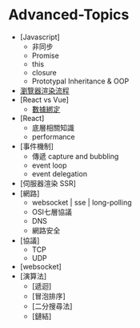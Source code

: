 # Advanced-Topics

* [Javascript]
    * 非同步
    * Promise
    * this
    * closure
    * Prototypal Inheritance & OOP
* [瀏覽器渲染流程](https://www.gushiciku.cn/pl/gpqt/zh-tw)
* [React vs Vue]
    * [數據綁定](https://www.gushiciku.cn/pl/pKLc/zh-tw)
* [React]
    * 底層相關知識
    * performance
* [事件機制]
    * 傳遞 capture and bubbling
    * event loop
    * event delegation
* [伺服器渲染 SSR]
* [網路]
    * websocket | sse | long-polling 
    * OSI七層協議
    * DNS
    * 網路安全
* [協議]
    * TCP
    * UDP
* [websocket]
* [演算法]
    * [遞迴]
    * [冒泡排序]
    * [二分搜尋法]
    * [鏈結]
